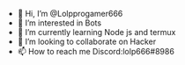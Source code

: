 - 👋 Hi, I’m @Lolpprogamer666
- 👀 I’m interested in Bots
- 🌱 I’m currently learning Node js and termux
- 💞️ I’m looking to collaborate on Hacker
- 📫 How to reach me Discord:lolp666#8986
